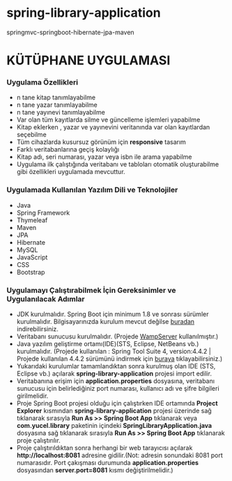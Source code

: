 # spring-library-application
springmvc-springboot-hibernate-jpa-maven

# KÜTÜPHANE UYGULAMASI

### Uygulama Özellikleri
* n tane kitap tanımlayabilme
* n tane yazar tanımlayabilme
* n tane yayınevi tanımlayabilme
* Var olan tüm kayıtlarda silme ve güncelleme işlemleri yapabilme
* Kitap eklerken , yazar ve yayınevini veritanında var olan kayıtlardan seçebilme
* Tüm cihazlarda kusursuz görünüm için **responsive** tasarım
* Farklı veritabanlarına geçiş kolaylığı
* Kitap adı, seri numarası, yazar veya isbn ile arama yapabilme
* Uygulama ilk çalıştığında veritabanı ve tabloları otomatik oluşturabilme gibi özellikleri uygulamada mevcuttur.


### Uygulamada Kullanılan Yazılım Dili ve Teknolojiler
* Java      
* Spring Framework     
* Thymeleaf     
* Maven     
* JPA       
* Hibernate     
* MySQL     
* JavaScript      
* CSS     
* Bootstrap     

### Uygulamayı Çalıştırabilmek İçin Gereksinimler ve Uygulanılacak Adımlar
* JDK kurulmalıdır. Spring Boot için minimum 1.8 ve sonrası sürümler kurulmalıdır. Bilgisayarınızda kurulum mevcut değilse  [buradan ](https://www.oracle.com/tr/java/technologies/javase-downloads.html) indirebilirsiniz.
* Veritabanı sunucusu kurulmalıdır. (Projede [WampServer](https://www.wampserver.com/en/) kullanılmıştır.)
* Java yazılım geliştirme ortamı(IDE)(STS, Eclipse, NetBeans vb.) kurulmalıdır.
(Projede kullanılan : Spring Tool Suite 4, version:4.4.2 | Projede kullanılan 4.4.2 sürümünü indirmek için [buraya](https://spring.io/blog/2019/11/21/spring-tools-4-4-2-released) tıklayabilirsiniz.)
* Yukarıdaki kurulumlar tamamlandıktan sonra kurulmuş olan IDE (STS, Eclipse vb.) açılarak **spring-library-application** projesi import edilir.
* Veritabanına erişim için **application.properties** dosyasına, veritabanı sunucusu için belirlediğiniz port numarası, kullanıcı adı ve şifre bilgileri girilmelidir.
* Proje Spring Boot projesi olduğu için çalıştırken IDE ortamında **Project Explorer** kısmından **spring-library-application** projesi üzerinde sağ tıklanarak sırasıyla **Run As >> Spring Boot App** tıklanarak veya **com.yucel.library** paketinin içindeki **SpringLibraryApplication.java** dosyasına sağ tıklanarak sırasıyla **Run As >> Spring Boot App** tıklanarak proje çalıştırılır.
* Proje çalıştırıldıktan sonra herhangi bir web tarayıcısı açılarak **http://localhost:8081** adresine gidilir.(Not: adresin sonundaki 8081 port numarasıdır. Port çakışması durumunda **application.properties** dosyasından **server.port=8081** kısmı değiştirilmelidir.) 

